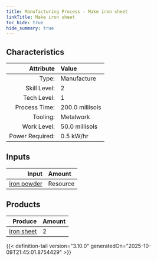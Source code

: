 ```yaml
---
title: Manufacturing Process - Make iron sheet
linkTitle: Make iron sheet
toc_hide: true
hide_summary: true
---
```

<!-- This is generated by the MarsSim HelpGenertor, do not edit. -->


## Characteristics

| Attribute      | Value |
|--------:|:------|
|Type:|Manufacture|
|Skill Level:|2|
|Tech Level:|1|
|Process Time:|200.0 millisols|
|Tooling:|Metalwork|
|Work Level:|50.0 millisols|
|Power Required:|0.5 kW/hr|

## Inputs

| Input      | Amount |
|--------:|:------|
|[iron powder](/docs/definitions/resource/iron-powder)|Resource|15.7 kg|

## Products


| Produce      | Amount |
|--------:|:------|
|[iron sheet](/docs/definitions/part/iron-sheet)|2|



{{< definition-tail version="3.10.0" generatedOn="2025-10-09T21:45:01.8754429" >}}



